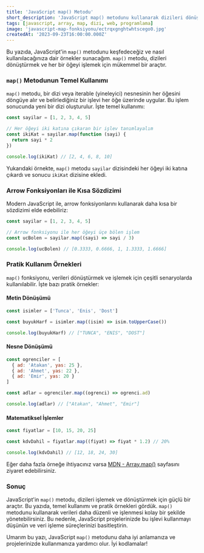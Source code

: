 ```yaml
---
title: 'JavaScript map() Metodu'
short_description: 'JavaScript map() metodunu kullanarak dizileri dönüştürmek ve verileri işlemek için güçlü bir araç keşfedin.'
tags: [javascript, array, map, dizi, web, programlama]
image: 'javascript-map-fonksiyonu/ectrqxgnghtwhtscego0.jpg'
createdAt: '2023-09-23T16:00:00.000Z'
---
```


Bu yazıda, JavaScript'in `map()` metodunu keşfedeceğiz ve nasıl kullanılacağınıza dair örnekler sunacağım. `map()` metodu, dizileri dönüştürmek ve her bir öğeyi işlemek için mükemmel bir araçtır.

### `map()` Metodunun Temel Kullanımı

`map()` metodu, bir dizi veya iterable (yineleyici) nesnesinin her öğesini döngüye alır ve belirlediğiniz bir işlevi her öğe üzerinde uygular. Bu işlem sonucunda yeni bir dizi oluşturulur. İşte temel kullanımı:

```javascript
const sayilar = [1, 2, 3, 4, 5]

// Her öğeyi iki katına çıkaran bir işlev tanımlayalım
const ikiKat = sayilar.map(function (sayi) {
  return sayi * 2
})

console.log(ikiKat) // [2, 4, 6, 8, 10]
```

Yukarıdaki örnekte, `map()` metodu `sayilar` dizisindeki her öğeyi iki katına çıkardı ve sonucu `ikiKat` dizisine ekledi.

### Arrow Fonksiyonları ile Kısa Sözdizimi

Modern JavaScript ile, arrow fonksiyonlarını kullanarak daha kısa bir sözdizimi elde edebiliriz:

```javascript
const sayilar = [1, 2, 3, 4, 5]

// Arrow fonksiyonu ile her öğeyi üçe bölen işlem
const ucBolen = sayilar.map((sayi) => sayi / 3)

console.log(ucBolen) // [0.3333, 0.6666, 1, 1.3333, 1.6666]
```

### Pratik Kullanım Örnekleri

`map()` fonksiyonu, verileri dönüştürmek ve işlemek için çeşitli senaryolarda kullanılabilir. İşte bazı pratik örnekler:

#### Metin Dönüşümü

```javascript
const isimler = ['Tunca', 'Enis', 'Dost']

const buyukHarf = isimler.map((isim) => isim.toUpperCase())

console.log(buyukHarf) // ["TUNCA", "ENIS", "DOST"]
```

#### Nesne Dönüşümü

```javascript
const ogrenciler = [
  { ad: 'Atakan', yas: 25 },
  { ad: 'Ahmet', yas: 22 },
  { ad: 'Emir', yas: 20 }
]

const adlar = ogrenciler.map((ogrenci) => ogrenci.ad)

console.log(adlar) // ["Atakan", "Ahmet", "Emir"]
```

#### Matematiksel İşlemler

```javascript
const fiyatlar = [10, 15, 20, 25]

const kdvDahil = fiyatlar.map((fiyat) => fiyat * 1.2) // 20%

console.log(kdvDahil) // [12, 18, 24, 30]
```

Eğer daha fazla örneğe ihtiyacınız varsa [MDN - Array.map()](https://developer.mozilla.org/en-US/docs/Web/JavaScript/Reference/Global_Objects/Array/map) sayfasını ziyaret edebilirsiniz.

### Sonuç

JavaScript'in `map()` metodu, dizileri işlemek ve dönüştürmek için güçlü bir araçtır. Bu yazıda, temel kullanımı ve pratik örnekleri gördük. `map()` metodunu kullanarak verileri daha düzenli ve işlenmesi kolay bir şekilde yönetebilirsiniz. Bu nedenle, JavaScript projelerinizde bu işlevi kullanmayı düşünün ve veri işleme süreçlerinizi basitleştirin.

Umarım bu yazı, JavaScript `map()` metodunu daha iyi anlamanıza ve projelerinizde kullanmanıza yardımcı olur. İyi kodlamalar!
